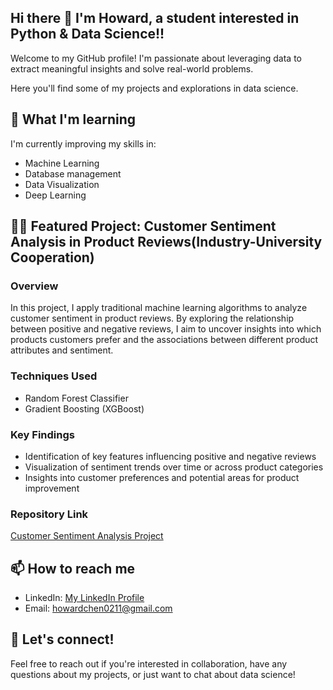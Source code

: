 ## Hi there 👋 I'm Howard, a student interested in Python & Data Science!!

Welcome to my GitHub profile! I'm passionate about leveraging data to extract meaningful insights and solve real-world problems.

Here you'll find some of my projects and explorations in data science.

## 🌱 What I'm learning

I'm currently improving my skills in:
- Machine Learning
- Database management
- Data Visualization
- Deep Learning

## 👨‍💻 Featured Project: Customer Sentiment Analysis in Product Reviews(Industry-University Cooperation)

### Overview
In this project, I apply traditional machine learning algorithms to analyze customer sentiment in product reviews. By exploring the relationship between positive and negative reviews, I aim to uncover insights into which products customers prefer and the associations between different product attributes and sentiment.

### Techniques Used
- Random Forest Classifier
- Gradient Boosting (XGBoost)

### Key Findings
- Identification of key features influencing positive and negative reviews
- Visualization of sentiment trends over time or across product categories
- Insights into customer preferences and potential areas for product improvement

### Repository Link
[Customer Sentiment Analysis Project](https://github.com/Howard0211/Customer-Sentiment-Analysis.git)

## 📫 How to reach me

- LinkedIn: [My LinkedIn Profile](www.linkedin.com/in/chun-hao-chen-38a430284)
- Email: howardchen0211@gmail.com

## 💬 Let's connect!

Feel free to reach out if you're interested in collaboration, have any questions about my projects, or just want to chat about data science!
